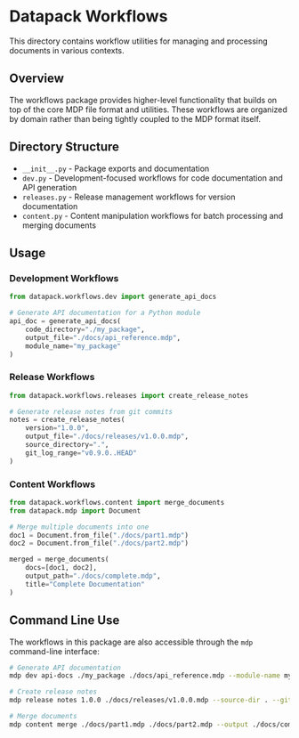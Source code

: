# Datapack Workflows

This directory contains workflow utilities for managing and processing documents in various contexts.

## Overview

The workflows package provides higher-level functionality that builds on top of the core MDP file format and utilities. These workflows are organized by domain rather than being tightly coupled to the MDP format itself.

## Directory Structure

- `__init__.py` - Package exports and documentation
- `dev.py` - Development-focused workflows for code documentation and API generation
- `releases.py` - Release management workflows for version documentation
- `content.py` - Content manipulation workflows for batch processing and merging documents

## Usage

### Development Workflows

```python
from datapack.workflows.dev import generate_api_docs

# Generate API documentation for a Python module
api_doc = generate_api_docs(
    code_directory="./my_package",
    output_file="./docs/api_reference.mdp",
    module_name="my_package"
)
```

### Release Workflows

```python
from datapack.workflows.releases import create_release_notes

# Generate release notes from git commits
notes = create_release_notes(
    version="1.0.0",
    output_file="./docs/releases/v1.0.0.mdp",
    source_directory=".",
    git_log_range="v0.9.0..HEAD"
)
```

### Content Workflows

```python
from datapack.workflows.content import merge_documents
from datapack.mdp import Document

# Merge multiple documents into one
doc1 = Document.from_file("./docs/part1.mdp")
doc2 = Document.from_file("./docs/part2.mdp")

merged = merge_documents(
    docs=[doc1, doc2],
    output_path="./docs/complete.mdp",
    title="Complete Documentation"
)
```

## Command Line Use

The workflows in this package are also accessible through the `mdp` command-line interface:

```bash
# Generate API documentation
mdp dev api-docs ./my_package ./docs/api_reference.mdp --module-name my_package

# Create release notes
mdp release notes 1.0.0 ./docs/releases/v1.0.0.mdp --source-dir . --git-range v0.9.0..HEAD

# Merge documents
mdp content merge ./docs/part1.mdp ./docs/part2.mdp --output ./docs/complete.mdp --title "Complete Documentation"
``` 